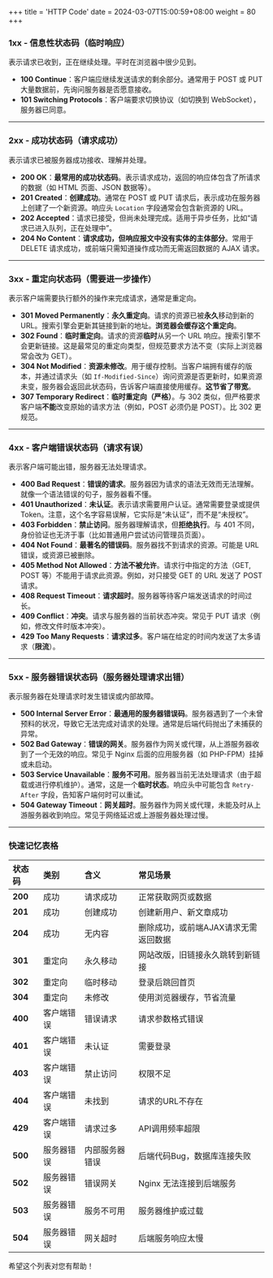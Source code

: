 +++
title = 'HTTP Code'
date = 2024-03-07T15:00:59+08:00
weight = 80
+++


### 1xx - 信息性状态码（临时响应）

表示请求已收到，正在继续处理。平时在浏览器中很少见到。

*   **100 Continue**：客户端应继续发送请求的剩余部分。通常用于 POST 或 PUT 大量数据前，先询问服务器是否愿意接收。
*   **101 Switching Protocols**：客户端要求切换协议（如切换到 WebSocket），服务器已同意。

---

### 2xx - 成功状态码（请求成功）

表示请求已被服务器成功接收、理解并处理。

*   **200 OK**：**最常用的成功状态码**。表示请求成功，返回的响应体包含了所请求的数据（如 HTML 页面、JSON 数据等）。
*   **201 Created**：**创建成功**。通常在 POST 或 PUT 请求后，表示成功在服务器上创建了一个新资源。响应头 `Location` 字段通常会包含新资源的 URL。
*   **202 Accepted**：请求已接受，但尚未处理完成。适用于异步任务，比如“请求已进入队列，正在处理中”。
*   **204 No Content**：**请求成功，但响应报文中没有实体的主体部分**。常用于 DELETE 请求成功，或前端只需知道操作成功而无需返回数据的 AJAX 请求。

---

### 3xx - 重定向状态码（需要进一步操作）

表示客户端需要执行额外的操作来完成请求，通常是重定向。

*   **301 Moved Permanently**：**永久重定向**。请求的资源已被**永久**移动到新的 URL。搜索引擎会更新其链接到新的地址。**浏览器会缓存这个重定向**。
*   **302 Found**：**临时重定向**。请求的资源**临时**从另一个 URL 响应。搜索引擎不会更新链接。这是最常见的重定向类型，但规范要求方法不变（实际上浏览器常会改为 GET）。
*   **304 Not Modified**：**资源未修改**。用于缓存控制。当客户端拥有缓存的版本，并通过请求头（如 `If-Modified-Since`）询问资源是否更新时，如果资源未变，服务器会返回此状态码，告诉客户端直接使用缓存。**这节省了带宽**。
*   **307 Temporary Redirect**：**临时重定向（严格）**。与 302 类似，但严格要求客户端**不能**改变原始的请求方法（例如，POST 必须仍是 POST）。比 302 更规范。

---

### 4xx - 客户端错误状态码（请求有误）

表示客户端可能出错，服务器无法处理请求。

*   **400 Bad Request**：**错误的请求**。服务器因为请求的语法无效而无法理解。就像一个语法错误的句子，服务器看不懂。
*   **401 Unauthorized**：**未认证**。表示请求需要用户认证。通常需要登录或提供 Token。注意，这个名字容易误解，它实际是“未认证”，而不是“未授权”。
*   **403 Forbidden**：**禁止访问**。服务器理解请求，但**拒绝执行**。与 401 不同，身份验证也无济于事（比如普通用户尝试访问管理员页面）。
*   **404 Not Found**：**最著名的错误码**。服务器找不到请求的资源。可能是 URL 错误，或资源已被删除。
*   **405 Method Not Allowed**：**方法不被允许**。请求行中指定的方法（GET, POST 等）不能用于请求此资源。例如，对只接受 GET 的 URL 发送了 POST 请求。
*   **408 Request Timeout**：**请求超时**。服务器等待客户端发送请求的时间过长。
*   **409 Conflict**：**冲突**。请求与服务器的当前状态冲突。常见于 PUT 请求（例如，修改文件时版本冲突）。
*   **429 Too Many Requests**：**请求过多**。客户端在给定的时间内发送了太多请求（**限流**）。

---

### 5xx - 服务器错误状态码（服务器处理请求出错）

表示服务器在处理请求时发生错误或内部故障。

*   **500 Internal Server Error**：**最通用的服务器错误码**。服务器遇到了一个未曾预料的状况，导致它无法完成对请求的处理。通常是后端代码抛出了未捕获的异常。
*   **502 Bad Gateway**：**错误的网关**。服务器作为网关或代理，从上游服务器收到了一个无效的响应。常见于 Nginx 后面的应用服务器（如 PHP-FPM）挂掉或未启动。
*   **503 Service Unavailable**：**服务不可用**。服务器当前无法处理请求（由于超载或进行停机维护）。通常，这是一个**临时状态**。响应头中可能包含 `Retry-After` 字段，告知客户端何时可以重试。
*   **504 Gateway Timeout**：**网关超时**。服务器作为网关或代理，未能及时从上游服务器收到响应。常见于网络延迟或上游服务器处理过慢。

---

### 快速记忆表格

| 状态码 | 类别 | 含义 | 常见场景 |
| :--- | :--- | :--- | :--- |
| **200** | 成功 | 请求成功 | 正常获取网页或数据 |
| **201** | 成功 | 创建成功 | 创建新用户、新文章成功 |
| **204** | 成功 | 无内容 | 删除成功，或前端AJAX请求无需返回数据 |
| **301** | 重定向 | 永久移动 | 网站改版，旧链接永久跳转到新链接 |
| **302** | 重定向 | 临时移动 | 登录后跳回首页 |
| **304** | 重定向 | 未修改 | 使用浏览器缓存，节省流量 |
| **400** | 客户端错误 | 错误请求 | 请求参数格式错误 |
| **401** | 客户端错误 | 未认证 | 需要登录 |
| **403** | 客户端错误 | 禁止访问 | 权限不足 |
| **404** | 客户端错误 | 未找到 | 请求的URL不存在 |
| **429** | 客户端错误 | 请求过多 | API调用频率超限 |
| **500** | 服务器错误 | 内部服务器错误 | 后端代码Bug，数据库连接失败 |
| **502** | 服务器错误 | 错误网关 | Nginx 无法连接到后端服务 |
| **503** | 服务器错误 | 服务不可用 | 服务器维护或过载 |
| **504** | 服务器错误 | 网关超时 | 后端服务响应太慢 |

希望这个列表对您有帮助！